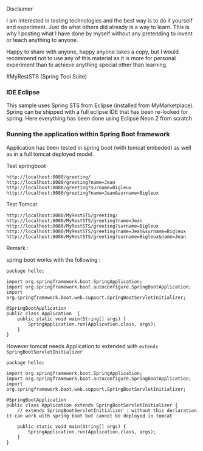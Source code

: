Disclaimer

I am interested in testing technologies and the best way is to do it yourself and experiment. Just do what others did already is a way to learn. This is why I posting what I have done by myself without any pretending to invent or teach anything to anyone.

Happy to share with anyone, happy anyone takes a copy, but I would recommend not to use any of this material as it is more for personal experiment than to achieve anything special other than learning.


#MyRestSTS (Spring Tool Suite)

### IDE Eclipse

This sample uses Spring STS from Eclipse (installed from MyMarketplace). Spring can be shipped with a full eclipse IDE that has been re-looked for spring. Here everything has been done using Eclipse Neon 2 from scratch


### Running the application within Spring Boot framework

Application has been tested in spring boot (with tomcat embeded) as well as in a full tomcat deployed model.

Test springboot

```
http://localhost:8080/greeting/
http://localhost:8080/greeting?name=Jean
http://localhost:8080/greeting?surname=Bigleux
http://localhost:8080/greeting?name=Jean&surname=Bigleux
```

Test Tomcat

```
http://localhost:8080/MyRestSTS/greeting/
http://localhost:8080/MyRestSTS/greeting?name=Jean
http://localhost:8080/MyRestSTS/greeting?surname=Bigleux
http://localhost:8080/MyRestSTS/greeting?name=Jean&surname=Bigleux
http://localhost:8080/MyRestSTS/greeting?surname=Bigleux&name=Jean
```

Remark :

spring boot works with the following :

```
package hello;

import org.springframework.boot.SpringApplication;
import org.springframework.boot.autoconfigure.SpringBootApplication;
import org.springframework.boot.web.support.SpringBootServletInitializer;

@SpringBootApplication
public class Application  {
    public static void main(String[] args) {
        SpringApplication.run(Application.class, args);
    }
}
```

However tomcat needs Application to extended with `extends SpringBootServletInitializer`

```
package hello;

import org.springframework.boot.SpringApplication;
import org.springframework.boot.autoconfigure.SpringBootApplication;
import org.springframework.boot.web.support.SpringBootServletInitializer;

@SpringBootApplication
public class Application extends SpringBootServletInitializer {
	// extends SpringBootServletInitializer : without this declaration it can work with spring boot but cannot be deployed in tomcat

    public static void main(String[] args) {
        SpringApplication.run(Application.class, args);
    }
}
```
